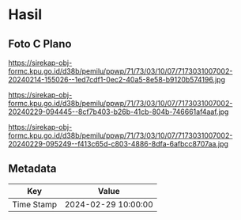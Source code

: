 # Hasil

## Foto C Plano

https://sirekap-obj-formc.kpu.go.id/d38b/pemilu/ppwp/71/73/03/10/07/7173031007002-20240214-155026--1ed7cdf1-0ec2-40a5-8e58-b9120b574196.jpg

https://sirekap-obj-formc.kpu.go.id/d38b/pemilu/ppwp/71/73/03/10/07/7173031007002-20240229-094445--8cf7b403-b26b-41cb-804b-746661af4aaf.jpg

https://sirekap-obj-formc.kpu.go.id/d38b/pemilu/ppwp/71/73/03/10/07/7173031007002-20240229-095249--f413c65d-c803-4886-8dfa-6afbcc8707aa.jpg


## Metadata

| Key        | Value               |
| ---------- | ------------------- |
| Time Stamp | 2024-02-29 10:00:00 |



